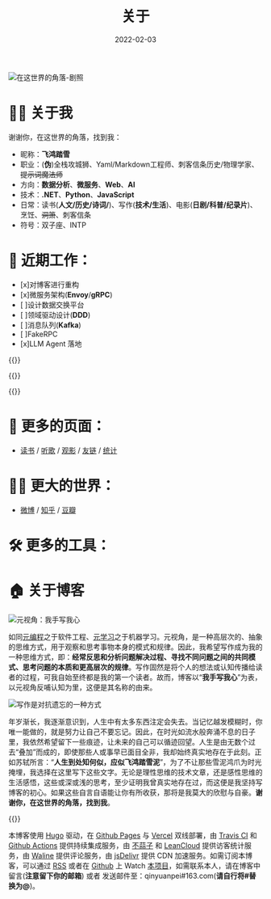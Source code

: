 ﻿---
toc: false
slug: about
title: 关于
layout: about
description: 
date: '2022-02-03'
license: CC BY-NC-ND
lastmod: '2020-10-09'
---

![在这世界的角落-剧照](https://i.loli.net/2020/02/25/S8knQoPDYct9jHq.jpg)


# 👨‍💻 关于我
谢谢你，在这世界的角落，找到我：
* 昵称：**飞鸿踏雪**
* 职业：(**伪**)全栈攻城狮、Yaml/Markdown工程师、刺客信条历史/物理学家、~~提示词魔法师~~
* 方向：**数据分析**、**微服务**、**Web**、**AI**
* 技术：**.NET**、**Python**、**JavaScript**
* 日常：读书(**人文/历史/诗词/**)、写作(**技术/生活**)、电影(**日剧/科普/纪录片**)、烹饪、~~洞箫~~、刺客信条
* 符号：双子座、INTP

# 🎨 近期工作：

* [x]对博客进行重构
* [x]微服务架构(**Envoy**/**gRPC**)
* [ ]设计数据交换平台
* [ ]领域驱动设计(**DDD**) 
* [ ]消息队列(**Kafka**)
* [ ]FakeRPC
* [x]LLM Agent 落地

{{<recent-douban type="book" limit="5" more="/books" title="📖 近期阅读">}}

{{<recent-douban type="movie" limit="5" more="/movies" title="📽 近期观影">}}

{{<recent-netease id="47002864" limit="5" more="/musics" title="🎧 近期播放">}}



# 🚩 更多的页面：
* [读书](/books/) / [听歌](/musics/) / [观影](/movies/) / [友链](/links/) / [统计](/statics) 

# 🏳️‍🌈 更大的世界：
* [微博](https://weibo.com/1278609231/profile) / [知乎](https://www.zhihu.com/people/qinyuanpei) / [豆瓣](https://www.douban.com/people/60029335/)

# 🛠️ 更多的工具：


# 🏠 关于博客

![元视角：我手写我心](/about/meta.svg)

如同[元编程](https://en.wikipedia.org/wiki/Metaprogramming)之于软件工程、[元学习](https://www.jiqizhixin.com/articles/meta-learning-intro)之于机器学习。元视角，是一种高层次的、抽象的思维方式，用于观察和思考事物本身的模式和规律。因此，我希望写作成为我的一种思维方式，即：**经常反思和分析问题解决过程、寻找不同问题之间的共同模式、思考问题的本质和更高层次的规律**。写作固然是将个人的想法或认知传播给读者的过程，可我自始至终都是我的第一个读者。故而，博客以“**我手写我心**”为表，以元视角反哺认知为里，这便是其名称的由来。


![写作是对抗遗忘的一种方式](/about/memory.svg)

年岁渐长，我逐渐意识到，人生中有太多东西注定会失去。当记忆越发模糊时，你唯一能做的，就是努力让自己不要忘记。因此，在时光如流水般奔涌不息的日子里，我依然希望留下一些痕迹，让未来的自己可以循迹回望。人生是由无数个过去“叠加”而成的，即使那些人或事早已面目全非，我却始终真实地存在于此刻。正如苏轼所言：“**人生到处知何似，应似飞鸿踏雪泥**”，为了不让那些雪泥鸿爪为时光掩埋，我选择在这里写下这些文字。无论是理性思维的技术文章，还是感性思维的生活感悟，这些或深或浅的思考，至少证明我曾真实地存在过，而这便是我坚持写博客的初心。如果这些自言自语能让你有所收获，那将是我莫大的欣慰与自豪。**谢谢你，在这世界的角落，找到我**。

{{<meting server="netease" type="song" id="1472178723">}}

本博客使用 [Hugo](https://www.gohugo.org/) 驱动，在 [Github Pages](https://pages.github.com) 与 [Vercel](https://vercel.com/) 双线部署，由 [Travis CI](https://travis-ci.org/) 和 [Github Actions](https://github.com/actions/starter-workflows) 提供持续集成服务，由 [不蒜子](http://busuanzi.ibruce.info/) 和 [LeanCloud](https://leancloud.cn/) 提供访客统计服务，由 [Waline](https://waline.js.org/) 提供评论服务，由 [jsDelivr](https://www.jsdelivr.com/) 提供 CDN 加速服务。如需订阅本博客，可以通过 [RSS](https://blog.yuanpei.me/atom.xml) 或者在 [Github](https://github.com/) 上 Watch [本项目](https://github.com/qinyuanpei/hugo-blog)，如需联系本人，请在博客中留言(**注意留下你的邮箱**) 或者 发送邮件至：qinyuanpei#163.com(**请自行将#替换为@**)。
